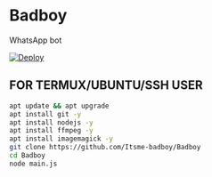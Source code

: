 # Badboy
WhatsApp bot

[![Deploy](https://www.herokucdn.com/deploy/button.svg)](https://heroku.com/deploy?template=https://github.com/Itsme-badboy/Badboy)

## FOR TERMUX/UBUNTU/SSH USER

```bash
apt update && apt upgrade
apt install git -y
apt install nodejs -y
apt install ffmpeg -y
apt install imagemagick -y
git clone https://github.com/Itsme-badboy/Badboy
cd Badboy
node main.js
